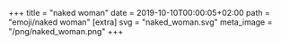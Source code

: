 +++
title = "naked woman"
date = 2019-10-10T00:00:05+02:00
path = "emoji/naked woman"
[extra]
svg = "naked_woman.svg"
meta_image = "/png/naked_woman.png"
+++
